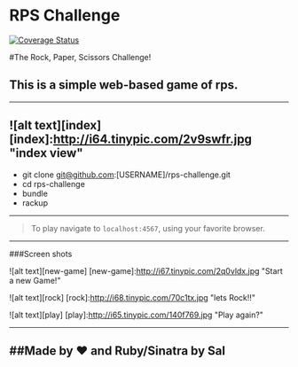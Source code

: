 # RPS Challenge
[![Coverage Status](https://coveralls.io/repos/github/cyberplanner/rps-challenge/badge.svg?branch=master)](https://coveralls.io/github/cyberplanner/rps-challenge?branch=master)

#The Rock, Paper, Scissors Challenge!
## This is a simple web-based game of rps.
-----
![alt text][index]
[index]:http://i64.tinypic.com/2v9swfr.jpg "index view"
-------
* git clone git@github.com:[USERNAME]/rps-challenge.git
* cd rps-challenge
* bundle
* rackup
____

>To play navigate to `localhost:4567`, using your favorite browser.

------

###Screen shots

![alt text][new-game]
[new-game]:http://i67.tinypic.com/2q0vldx.jpg "Start a new Game!"

![alt text][rock]
[rock]:http://i68.tinypic.com/70c1tx.jpg "lets Rock!!"

![alt text][play]
[play]:http://i65.tinypic.com/140f769.jpg "Play again?"

-----
##Made by :heart: and Ruby/Sinatra by Sal
-----
